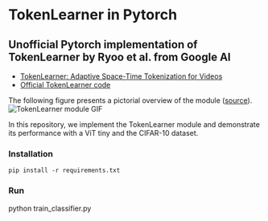 # TokenLearner in Pytorch

## Unofficial Pytorch implementation of TokenLearner by Ryoo et al. from Google AI 
* [TokenLearner: Adaptive Space-Time Tokenization for Videos](https://openreview.net/forum?id=z-l1kpDXs88)
* [Official TokenLearner code](https://github.com/google-research/scenic/blob/main/scenic/projects/token_learner/model.py)

The following figure presents a pictorial overview of the module
([source](https://ai.googleblog.com/2021/12/improving-vision-transformer-efficiency.html)).
![TokenLearner module GIF](https://blogger.googleusercontent.com/img/a/AVvXsEiylT3_nmd9-tzTnz3g3Vb4eTn-L5sOwtGJOad6t2we7FsjXSpbLDpuPrlInAhtE5hGCA_PfYTJtrIOKfLYLYGcYXVh1Ksfh_C1ZC-C8gw6GKtvrQesKoMrEA_LU_Gd5srl5-3iZDgJc1iyCELoXtfuIXKJ2ADDHOBaUjhU8lXTVdr2E7bCVaFgVHHkmA=w640-h208)

In this repository, we implement the TokenLearner module and demonstrate its performance with a ViT tiny and the CIFAR-10 dataset.

### Installation
`pip install -r requirements.txt`

### Run

python train_classifier.py
